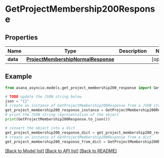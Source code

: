 # GetProjectMembership200Response


## Properties

Name | Type | Description | Notes
------------ | ------------- | ------------- | -------------
**data** | [**ProjectMembershipNormalResponse**](ProjectMembershipNormalResponse.md) |  | [optional] 

## Example

```python
from asana_asyncio.models.get_project_membership200_response import GetProjectMembership200Response

# TODO update the JSON string below
json = "{}"
# create an instance of GetProjectMembership200Response from a JSON string
get_project_membership200_response_instance = GetProjectMembership200Response.from_json(json)
# print the JSON string representation of the object
print(GetProjectMembership200Response.to_json())

# convert the object into a dict
get_project_membership200_response_dict = get_project_membership200_response_instance.to_dict()
# create an instance of GetProjectMembership200Response from a dict
get_project_membership200_response_from_dict = GetProjectMembership200Response.from_dict(get_project_membership200_response_dict)
```
[[Back to Model list]](../README.md#documentation-for-models) [[Back to API list]](../README.md#documentation-for-api-endpoints) [[Back to README]](../README.md)


